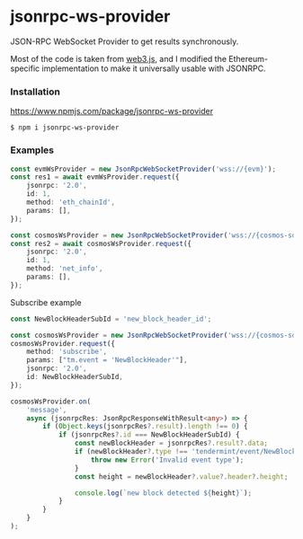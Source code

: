 # jsonrpc-ws-provider
JSON-RPC WebSocket Provider to get results synchronously.

Most of the code is taken from [web3.js](https://github.com/web3/web3.js/tree/4.x/packages/web3-providers-ws), and I modified the Ethereum-specific implementation to make it universally usable with JSONRPC.

### Installation
https://www.npmjs.com/package/jsonrpc-ws-provider

```
$ npm i jsonrpc-ws-provider
```

### Examples
```typescript
const evmWsProvider = new JsonRpcWebSocketProvider('wss://{evm}');
const res1 = await evmWsProvider.request({
    jsonrpc: '2.0',
    id: 1,
    method: 'eth_chainId',
    params: [],
});

const cosmosWsProvider = new JsonRpcWebSocketProvider('wss://{cosmos-sdk}/websocket');
const res2 = await cosmosWsProvider.request({
    jsonrpc: '2.0',
    id: 1,
    method: 'net_info',
    params: [],
});
```

Subscribe example
```typescript
const NewBlockHeaderSubId = 'new_block_header_id';

const cosmosWsProvider = new JsonRpcWebSocketProvider('wss://{cosmos-sdk}/websocket');
cosmosWsProvider.request({
    method: 'subscribe',
    params: ["tm.event = 'NewBlockHeader'"],
    jsonrpc: '2.0',
    id: NewBlockHeaderSubId,
});

cosmosWsProvider.on(
    'message',
    async (jsonrpcRes: JsonRpcResponseWithResult<any>) => {
        if (Object.keys(jsonrpcRes?.result).length !== 0) {
            if (jsonrpcRes?.id === NewBlockHeaderSubId) {
                const newBlockHeader = jsonrpcRes?.result?.data;
                if (newBlockHeader?.type !== 'tendermint/event/NewBlockHeader') {
                    throw new Error('Invalid event type');
                }
                const height = newBlockHeader?.value?.header?.height;

                console.log(`new block detected ${height}`);
            }
        }
    }
);
```
